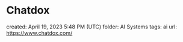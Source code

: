 # Chatdox

created: April 19, 2023 5:48 PM (UTC)
folder: AI Systems
tags: ai
url: https://www.chatdox.com/